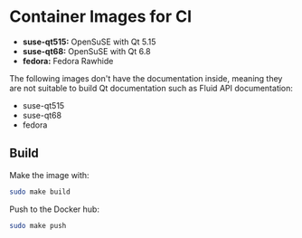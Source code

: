 Container Images for CI
=======================

 * **suse-qt515:** OpenSuSE with Qt 5.15
 * **suse-qt68:** OpenSuSE with Qt 6.8
 * **fedora:** Fedora Rawhide

The following images don't have the documentation inside, meaning they are not
suitable to build Qt documentation such as Fluid API documentation:

 * suse-qt515
 * suse-qt68
 * fedora

## Build

Make the image with:

```sh
sudo make build
```

Push to the Docker hub:

```sh
sudo make push
```
